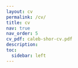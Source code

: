 ```yaml
---
layout: cv
permalink: /cv/
title: cv
nav: true
nav_order: 5
cv_pdf: caleb-shor-cv.pdf
description: 
toc:
  sidebar: left
---
```


